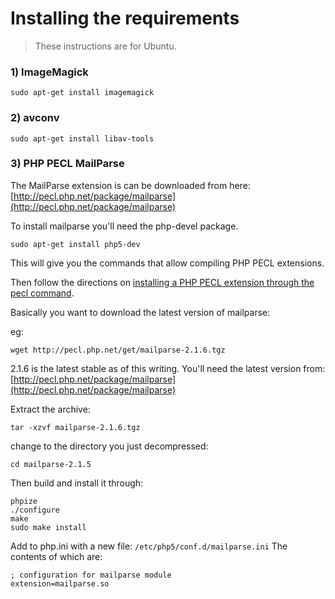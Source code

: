 Installing the requirements
===========================

>These instructions are for Ubuntu.

### 1) ImageMagick
```
sudo apt-get install imagemagick
```

### 2) avconv
```
sudo apt-get install libav-tools
```

### 3) PHP PECL MailParse

The MailParse extension is can be downloaded from here: [http://pecl.php.net/package/mailparse](http://pecl.php.net/package/mailparse)

To install mailparse you'll need the php-devel package.
```
sudo apt-get install php5-dev
```
This will give you the commands that allow compiling PHP PECL extensions.

Then follow the directions on [installing a PHP PECL extension through the pecl command](http://php.net/manual/en/install.pecl.phpize.php).

Basically you want to download the latest version of mailparse:

eg:
```
wget http://pecl.php.net/get/mailparse-2.1.6.tgz
```
2.1.6 is the latest stable as of this writing. You'll need the latest version from: [http://pecl.php.net/package/mailparse](http://pecl.php.net/package/mailparse)

Extract the archive:
```
tar -xzvf mailparse-2.1.6.tgz
```
change to the directory you just decompressed:
```
cd mailparse-2.1.5
```
Then build and install it through:
```
phpize
./configure
make
sudo make install
```
Add to php.ini with a new file: ``/etc/php5/conf.d/mailparse.ini``
The contents of which are:
```
; configuration for mailparse module
extension=mailparse.so
```

